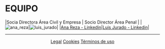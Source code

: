 # EQUIPO

|Socia Directora Área Civil y Empresa | Socio Director Área Penal |
|![ana_reza](https://user-images.githubusercontent.com/63341181/84498230-81cae200-acb0-11ea-852f-a325640dc051.jpg)|![luis_jurado](https://user-images.githubusercontent.com/63341181/84498586-395ff400-acb1-11ea-9709-0c3801825aa1.jpg)|
|[Ana Reza - Linkedin](https://www.linkedin.com/in/ana-m%AA-reza-corti%F1as-72107570/ "Ana Reza - Linkedin")|[Luis Jurado - Linkedin](https://www.linkedin.com/in/luisjuradocano/ "Luis Jurado - Linkedin")|

----------------------------------------------------------------------------------------------------------------------------------------
<p align="center">
  <a href="https://perseusyrcabogados.com/legal.html" title="Legal">Legal</a>
  <a href="https://perseusyrcabogados.com/cookies.html" title="Cookies">Cookies</a>
  <a href="https://perseusyrcabogados.com/terminos.html" title="Términos de uso">Términos de uso</a>
</p>

